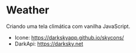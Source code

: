 # Weather
Criando uma tela climática com vanilha JavaScript.

- Icone: https://darkskyapp.github.io/skycons/
- DarkApi: https://darksky.net
